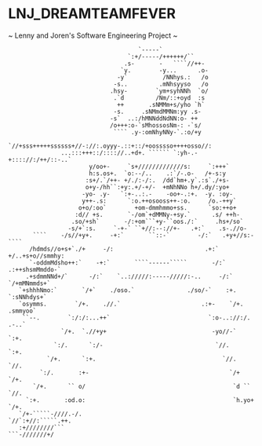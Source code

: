 # LNJ_DREAMTEAMFEVER
~ Lenny and Joren's Software Engineering Project ~

                                         `-----`                                                
                                      `:+/-----/++++++/``                                       
                                     .s-       -   ````//++-                                    
                                    `y.        -y...      .o-                                   
                                   -y`          /NNhys.:   /o                                   
                                  -s..         .mNhsyyso   /o                                   
                                 .hsy-        `ym+syhNNh  `o/                                   
                                  .`d         /Nm/::+oyd  :s                                    
                                   ++       .sNMMm+s/yho `h`                                    
                                  -s.     .sNMmdMMNm:yy .s-                                     
                                 -s`  ..:/hMNNddNdNN:o- ++                                      
                                 /o+++:o-`sMhossosNm-: -`s/                                     
                                  ```` .y-:omNhyNNy-`.:o/+y                                     
                  `//+sss+++++ssssss+//-://:.oyyy-.::+::/+oosssso++++osso//:                    
                   ...:::+++::/:::://..+d+. `````` `:yh-.-+:::://:/++/::-..`                    
                           y/oo+-     `s+/////////////s:     `:+++`                             
                           h:s.os+.  `o:--/..    .:`/-.o-   /+-s:y                              
                          :s+/.`/++- +/./:-/:.  /dd`hm+.y`.:s`./+s-                             
                          o+y-/hh``:+y:.+/-+/-  +mNhNNo h+/.dy/:yo+                             
                         -yo- .y-   `:+-..:.-    -oo+-.:+.  -y. :oy-                            
                         y++-.s:      `:o.++osooss++-:o.     /o.-++y`                           
                        o+o/:oo`        +om-dmmhmmo+ss.      `so:++o+                           
                       :d// +s.       `-/om`+dMMNy-+sy.`      .s/ ++h-                          
                      .so/+sh`       -/:+om```+y-``oos./:`     .hs+/so`                         
                     -s/+`:s.     `-+-` ``+//:--://+-   .+:`    .s-.//o-                        
           ````    -/s//+y+.     -+:`       ``::-`        -/:`   .+y+//s:-    ````              
          /hdmds//o+s+`./+     -/:                          .+:`   +/..+s+o//smmhy:             
          `-oddmMdsho++:`    -+:`       ````------`````       -/:`  .:++shsmMmddo-`             
         .+sdmmNNd+/`      -/:`    `..://///:-----/////:-..     -/:`    `/+mMNmmds+`            
       `+shhhNmo:`       `/+`    ./oso.`               ./so/-`    :+.      `:sNNhdys+`          
       `osymms.        `/+.    .//.`                       .:+-    `/+.       .smmyoo`          
        ``--.        `:/:/:...++`                            `:o-..://:/.       .-..`           
                   `/+.  `.//+y+                              -yo//-`  `:+.                     
                 `:/.      `:/-                                `//.      `:+.                   
               `/+.      `:+.                                    `//.      `//.                 
             `:/.       :+-                                        `/+       `/+.               
           `/+.      `` o/                                          `d ``      `//.             
         `:+.       :od.o:                                          `h.yo+       `/+.           
       `/+-`````-////.-/.                                            `//`:+//:`````.++.         
       :+////////```                                                      ```-///////+/  
